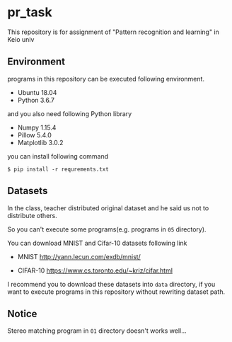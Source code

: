 # pr_task
This repository is for assignment of "Pattern recognition and learning" in Keio univ

## Environment
programs in this repository can be executed following environment.

- Ubuntu 18.04
- Python 3.6.7

and you also need following Python library
- Numpy 1.15.4
- Pillow 5.4.0
- Matplotlib 3.0.2

you can install following command

`$ pip install -r requrements.txt`


## Datasets
In the class, teacher distributed original dataset and he said us not to distribute others. 

So you can't execute some programs(e.g. programs in `05` directory).

You can download MNIST and Cifar-10 datasets following link

- MNIST http://yann.lecun.com/exdb/mnist/

- CIFAR-10 https://www.cs.toronto.edu/~kriz/cifar.html

I recommend you to download these datasets into `data` directory, if you want to execute programs in this repository without rewriting dataset path.

## Notice
Stereo matching program in `01` directory doesn't works well...
